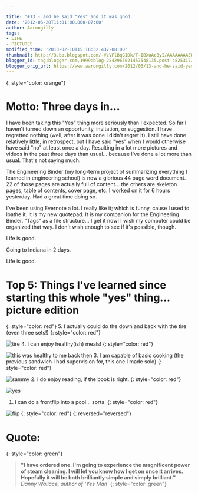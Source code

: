 ```yaml
---

title: '#13 - and he said "Yes" and it was good.'
date: '2012-06-20T11:01:00.000-07:00'
author: Aarongilly
tags:
- LIFE
- PICTURES
modified_time: '2013-02-10T15:16:32.437-08:00'
thumbnail: http://3.bp.blogspot.com/-VzVFlBqGIDk/T-IBXuAc8yI/AAAAAAAAEWI/MM9i7MpI3uY/s72-c/IMG_20120619_164627.jpg
blogger_id: tag:blogger.com,1999:blog-2842965021457548135.post-4825317298028078609
blogger_orig_url: https://www.aarongilly.com/2012/06/13-and-he-said-yes-and-it-was-good.html
---
```


{: style="color: orange"}
# Motto: Three days in...

I have been taking this "Yes" thing more seriously than I expected. So far I haven't turned down an opportunity, invitation, or suggestion. I have regretted nothing (well, after it was done I didn't regret it). I still have done relatively little, in retrospect, but I have said "yes" when I would otherwise have said "no" at least once a day. Resulting in a lot more pictures and videos in the past three days than usual... because I've done a lot more than usual. That's not saying much.

The Engineering Binder (my long-term project of summarizing everything I learned in engineering school) is now a glorious 44 page word document. 22 of those pages are actually full of content... the others are skeleton pages, table of contents, cover page, etc. I worked on it for 6 hours yesterday. Had a great time doing so.

I've been using Evernote a lot. I really like it; which is funny, cause I used to loathe it. It is my new quotepad. It is my companion for the Engineering Binder. "Tags" as a file structure... I get it now! I wish my computer could be organized that way. I don't wish enough to see if it's possible, though.

Life is good.

Going to Indiana in 2 days.

Life is good.

# Top 5: Things I've learned since starting this whole "yes" thing... picture edition
{: style="color: red"}
5. I actually could do the down and back with the tire (even three sets!)
{: style="color: red"}

![tire](http://3.bp.blogspot.com/-VzVFlBqGIDk/T-IBXuAc8yI/AAAAAAAAEWI/MM9i7MpI3uY/s1600/IMG_20120619_164627.jpg)
4. I can enjoy healthy(ish) meals!
{: style="color: red"}

![this was healthy to me back then](http://1.bp.blogspot.com/-eb1szu0MVwM/T-IAcmSCSVI/AAAAAAAAEWA/0nqFU3szjKo/s1600/IMG_20120619_190753.jpg)
3. I am capable of basic cooking (the previous sandwich I had supervision for, this one I made solo)
{: style="color: red"}

![sammy](http://3.bp.blogspot.com/-zxVQOIAr9nI/T-IAMatcDNI/AAAAAAAAEV4/yu21geanONE/s1600/IMG_20120620_112854.jpg)
2. I do enjoy reading, if the book is right.
{: style="color: red"}

![yes](http://1.bp.blogspot.com/-rU_ZUhbuVFc/T-IAAFA4b6I/AAAAAAAAEVw/BCXmVgJ0Q5M/s1600/IMG_20120620_113028.jpg)
1. I can do a frontflip into a pool... sorta.
{: style="color: red"}

![flip](http://1.bp.blogspot.com/-GUMgRx7FKz8/T-H_z3ih1bI/AAAAAAAAEVo/ay2s1XMZ6Yw/s1600/Frontflip.png)
{: style="color: red"}
{: reversed="reversed"}

# Quote:
{: style="color: green"}
> **"I have ordered one. I'm going to experience the magnificent power of steam cleaning. I will let you know how I get on once it arrives. Hopefully it will be both brilliantly simple and simply brilliant."** <cite>Danny Wallace, author of 'Yes Man'</cite>
{: style="color: green"}